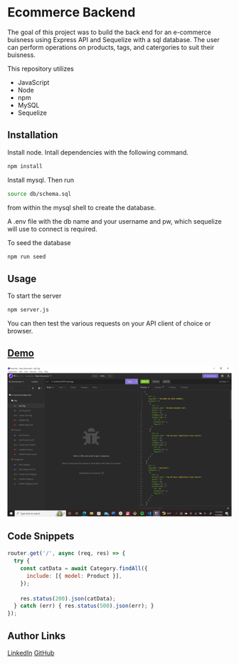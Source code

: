 # Ecommerce Backend

The goal of this project was to build the back end for an e-commerce buisness using Express API and Sequelize with a sql database.
The user can perform operations on products, tags, and catergories to suit their buisness.

This repository utilizes
* JavaScript
* Node
* npm
* MySQL
* Sequelize

## Installation 

Install node. Intall dependencies with the following command.
```sh
npm install
```
Install mysql. Then run 
```sh
source db/schema.sql
```
from within the mysql shell to create the database.

A .env file with the db name and your username and pw, which sequelize will use to connect is required.

To seed the database
```sh
npm run seed
```

## Usage 
To start the server
```sh
npm server.js
```
You can then test the various requests on your API client of choice or browser.

## [Demo](https://drive.google.com/file/d/18XiU4EFWuvPXROHxIM8as6zDmd6V1eSd/view)
![Site](insomnia.png)

## Code Snippets

```JavaScript
router.get('/', async (req, res) => {
  try {
    const catData = await Category.findAll({
      include: [{ model: Product }],
    });

    res.status(200).json(catData);
  } catch (err) { res.status(500).json(err); }
});
```

## Author Links
[LinkedIn](https://www.linkedin.com/in/alexis-zaragoza-5baa51242/)
[GitHub](https://github.com/turtle2001)